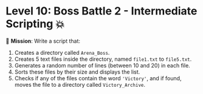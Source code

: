 # Level 10: Boss Battle 2 - Intermediate Scripting 💥

🎯 **Mission**: Write a script that:

1. Creates a directory called `Arena_Boss`.
2. Creates 5 text files inside the directory, named `file1.txt` to `file5.txt`.
3. Generates a random number of lines (between 10 and 20) in each file.
4. Sorts these files by their size and displays the list.
5. Checks if any of the files contain the word `'Victory'`, and if found, moves the file to a directory called `Victory_Archive`.
